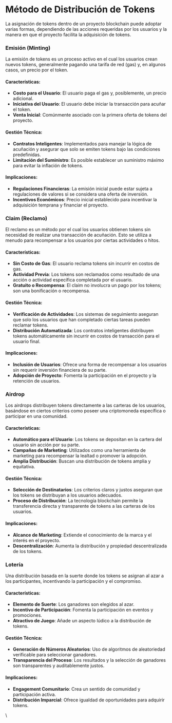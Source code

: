 # Método de Distribución de Tokens

La asignación de tokens dentro de un proyecto blockchain puede adoptar varias formas, dependiendo de las acciones requeridas por los usuarios y la manera en que el proyecto facilita la adquisición de tokens.

### Emisión (Minting)

La emisión de tokens es un proceso activo en el cual los usuarios crean nuevos tokens, generalmente pagando una tarifa de red (gas) y, en algunos casos, un precio por el token.

#### Características:

* **Costo para el Usuario**: El usuario paga el gas y, posiblemente, un precio adicional.
* **Iniciativa del Usuario**: El usuario debe iniciar la transacción para acuñar el token.
* **Venta Inicial**: Comúnmente asociado con la primera oferta de tokens del proyecto.

#### Gestión Técnica:

* **Contratos Inteligentes**: Implementados para manejar la lógica de acuñación y asegurar que solo se emiten tokens bajo las condiciones predefinidas.
* **Limitación del Suministro**: Es posible establecer un suministro máximo para evitar la inflación de tokens.

#### Implicaciones:

* **Regulaciones Financieras**: La emisión inicial puede estar sujeta a regulaciones de valores si se considera una oferta de inversión.
* **Incentivos Económicos**: Precio inicial establecido para incentivar la adquisición temprana y financiar el proyecto.

### Claim (Reclamo)

El reclamo es un método por el cual los usuarios obtienen tokens sin necesidad de realizar una transacción de acuñación. Esto se utiliza a menudo para recompensar a los usuarios por ciertas actividades o hitos.

#### Características:

* **Sin Costo de Gas**: El usuario reclama tokens sin incurrir en costos de gas.
* **Actividad Previa**: Los tokens son reclamados como resultado de una acción o actividad específica completada por el usuario.
* **Gratuito o Recompensa**: El claim no involucra un pago por los tokens; son una bonificación o recompensa.

#### Gestión Técnica:

* **Verificación de Actividades**: Los sistemas de seguimiento aseguran que solo los usuarios que han completado ciertas tareas pueden reclamar tokens.
* **Distribución Automatizada**: Los contratos inteligentes distribuyen tokens automáticamente sin incurrir en costos de transacción para el usuario final.

#### Implicaciones:

* **Inclusión de Usuarios**: Ofrece una forma de recompensar a los usuarios sin requerir inversión financiera de su parte.
* **Adopción de Proyecto**: Fomenta la participación en el proyecto y la retención de usuarios.

### Airdrop

Los airdrops distribuyen tokens directamente a las carteras de los usuarios, basándose en ciertos criterios como poseer una criptomoneda específica o participar en una comunidad.

#### Características:

* **Automático para el Usuario**: Los tokens se depositan en la cartera del usuario sin acción por su parte.
* **Campañas de Marketing**: Utilizados como una herramienta de marketing para recompensar la lealtad o promover la adopción.
* **Amplia Distribución**: Buscan una distribución de tokens amplia y equitativa.

#### Gestión Técnica:

* **Selección de Destinatarios**: Los criterios claros y justos aseguran que los tokens se distribuyan a los usuarios adecuados.
* **Proceso de Distribución**: La tecnología blockchain permite la transferencia directa y transparente de tokens a las carteras de los usuarios.

#### Implicaciones:

* **Alcance de Marketing**: Extiende el conocimiento de la marca y el interés en el proyecto.
* **Descentralización**: Aumenta la distribución y propiedad descentralizada de los tokens.

### Lotería

Una distribución basada en la suerte donde los tokens se asignan al azar a los participantes, incentivando la participación y el compromiso.

#### Características:

* **Elemento de Suerte**: Los ganadores son elegidos al azar.
* **Incentivo de Participación**: Fomenta la participación en eventos y promociones.
* **Atractivo de Juego**: Añade un aspecto lúdico a la distribución de tokens.

#### Gestión Técnica:

* **Generación de Números Aleatorios**: Uso de algoritmos de aleatoriedad verificable para seleccionar ganadores.
* **Transparencia del Proceso**: Los resultados y la selección de ganadores son transparentes y auditablemente justos.

#### Implicaciones:

* **Engagement Comunitario**: Crea un sentido de comunidad y participación activa.
* **Distribución Imparcial**: Ofrece igualdad de oportunidades para adquirir tokens.

\
